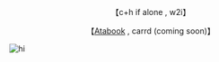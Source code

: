 <div align="center">

【c+h if alone , w2i】

【[Atabook](https://blueboy.atabook.org/) , carrd (coming soon)】

</div>

![hi](https://cdn.discordapp.com/attachments/1295347065811107883/1382349481483173919/20250512_175625.jpg?ex=684ad4c7&is=68498347&hm=2fba63d913c37b9920539201673d71fcc6317f175c5270c600f13f9e94bf9594&)
